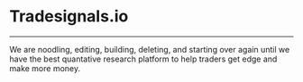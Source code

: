 # Tradesignals.io
---

We are noodling, editing, building, deleting, and starting over again until we have the best quantative research platform to help traders get edge and make more money.
